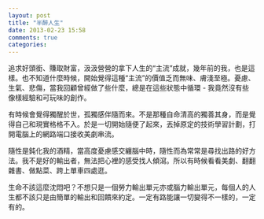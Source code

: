 ```yaml
---
layout: post
title: "半醉人生"
date: 2013-02-23 15:58
comments: true
categories: 
---
```


追求好頭銜、賺取財富，汲汲營營的拿下人生的“主流”成就，幾年前的我，也是這樣。也不知道什麼時候，開始覺得這種“主流”的價值乏而無味、膚淺至極。憂慮、生氣、悲傷，當我回顧曾經做了些什麼，總是在這些狀態中循環 - 我竟然沒有些像樣經驗和可玩味的創作。

有時候會覺得獨醒於世，孤獨感伴隨而來。不是那種自命清高的獨善其身，而是覺得自己和現實格格不入。於是一切開始隨便了起來，丟掉原定的技術學習計劃，打開電腦上的網路端口接收美劇串流。

隨性是鈍化我的酒精，當高度憂慮感交纏腦中時，隨性而為常常是尋找出路的好方法。我不是好的輸出者，無法把心裡的感受找人傾瀉。所以有時候看看美劇、翻翻雜書、做點菜、跨上單車四處逛。

生命不該這麼沈悶吧？不想只是一個勞力輸出單元亦或腦力輸出單元，每個人的人生都不該只是由簡單的輸出和回饋來約定。一定有路能讓一切變得不一樣的，一定有的。